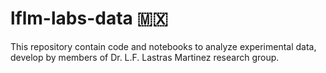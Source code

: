 # lflm-labs-data 🇲🇽

This repository contain code and notebooks to analyze experimental data, develop by members of  Dr. L.F. Lastras Martinez research group. 
